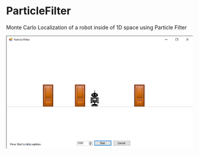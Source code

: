 # ParticleFilter
Monte Carlo Localization of a robot inside of 1D space using Particle Filter

<img src="screenshots/screenshot_main.png" width="1024"/>

